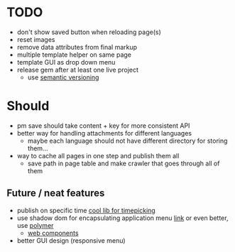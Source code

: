 # TODO
- don't show saved button when reloading page(s)
- reset images
- remove data attributes from final markup
- multiple template helper on same page
- template GUI as drop down menu
- release gem after at least one live project
	- use [semantic versioning](http://semver.org/)

# Should
- pm save should take content + key for more consistent API
- better way for handling attachments for different languages
    - maybe each language should not have different directory for storing them...
- way to cache all pages in one step and publish them all
	- save path in page table and make crawler that goes through all of them

## Future / neat features
- publish on specific time [cool lib for timepicking](http://amsul.ca/pickadate.js)
- use shadow dom for encapsulating application menu [link](http://www.html5rocks.com/en/tutorials/webcomponents/shadowdom/) or even better, use [polymer](http://polymer-project.appspot.com/)
	- [web components](http://www.webcomponentsshift.com)
- better GUI design (responsive menu)
